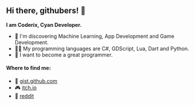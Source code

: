 ## Hi there, githubers! 👋
**I am Coderix, Cyan Developer.**
- 🔭 I'm discovering Machine Learning, App Development and Game Development.
- 👨‍💻 My programming languages are C#, GDScript, Lua, Dart and Python.
- 🌱 I want to become a great programmer.
#### Where to find me:
- 📄 [gist.github.com](https://gist.github.com/cyancoderix)
- 🎮 [itch.io](https://cyandeveloper.itch.io/)
- 🔴 [reddit](https://www.reddit.com/user/CyanCoderix/)
<!--
**cyancoderix/cyancoderix** is a ✨ _special_ ✨ repository because its `README.md` (this file) appears on your GitHub profile.

Here are some ideas to get you started:

- 🔭 I’m currently working on ...
- 🌱 I’m currently learning ...
- 👯 I’m looking to collaborate on ...
- 🤔 I’m looking for help with ...
- 💬 Ask me about ...
- 📫 How to reach me: ...
- 😄 Pronouns: ...
- ⚡ Fun fact: ...
-->
